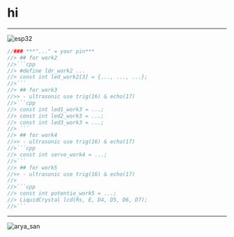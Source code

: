 # hi
----
![esp32](https://cdn.discordapp.com/attachments/819070568946991129/1209406404474179584/Messenger_creation_17d842cf-e247-4237-94be-2d60e7207c67.png?ex=65e6ce7c&is=65d4597c&hm=13e590e7c5008b4842cb9c0a36f0490504319671af34cfce3ef7177b350edef3&)
```cpp
//### ***"..." = your pin***
//> ## for work2
//>```cpp
//> #define ldr_work2 ...
//> const int led_work2[3] = {..., ..., ...};
//>```
//> ## for work3
//>> - ultrasonic use trig(16) & echo(17)
//>```cpp
//> const int led1_work3 = ...;
//> const int led2_work3 = ...;
//> const int led3_work3 = ...;
//> ```
//> ## for work4
//>> - ultrasonic use trig(16) & echo(17)
//>```cpp
//> const int servo_work4 = ...;
//>```
//> ## for work5
//>> - ultrasonic use trig(16) & echo(17)
//>
//>```cpp
//> const int potentio_work5 = ...;
//> LiquidCrystal lcd(Rs, E, D4, D5, D6, D7);
//>```
```
---
![arya_san](https://cdn.discordapp.com/attachments/819070568946991129/1209407415548772392/FB_IMG_1707177305376.jpg?ex=65e6cf6d&is=65d45a6d&hm=954bac07eab13970fdd4dd2f56e6adf964325fe1a558a2e6992c44fc21d49689&)

